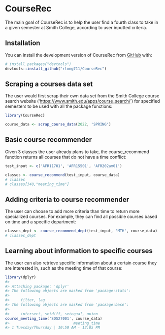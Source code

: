 
<!-- README.md is generated from README.Rmd. Please edit that file -->

# CourseRec

<!-- badges: start -->
<!-- badges: end -->

The main goal of CourseRec is to help the user find a fourth class to
take in a given semester at Smith College, according to user inputted
criteria.

## Installation

You can install the development version of CourseRec from
[GitHub](https://github.com/) with:

``` r
# install.packages("devtools")
devtools::install_github("rlong711/CourseRec")
```

## Scraping a courses data set

The user would first scrap their own data set from the Smith College
course search website (‘<https://www.smith.edu/apps/course_search/>’)
for specified semesters to be used with all the package functions:

``` r
library(CourseRec)

course_data <- scrap_course_data(2022, 'SPRING')
```

## Basic course recommender

Given 3 classes the user already plans to take, the course_recommend
function returns all courses that do not have a time conflict:

``` r
test_input <- c('AFR11701', 'AFR15501', 'AFR202am01')

classes <- course_recommend(test_input, course_data)
# classes 
# classes[348,"meeting_time"]
```

## Adding criteria to course recommender

The user can choose to add more criteria than time to return more
specialized courses. For example, they can find all possible courses
based on time and a specific department:

``` r
classes_dept <- course_recommend_dept(test_input, 'MTH', course_data)
# classes_dept
```

## Learning about information to specific courses

The user can also retrieve specific information about a certain course
they are interested in, such as the meeting time of that course:

``` r
library(dplyr)
#> 
#> Attaching package: 'dplyr'
#> The following objects are masked from 'package:stats':
#> 
#>     filter, lag
#> The following objects are masked from 'package:base':
#> 
#>     intersect, setdiff, setequal, union
course_meeting_time('SDS27001', course_data)
#>                             meeting_time
#> 1 Tuesday/Thursday | 10:50 AM - 12:05 PM
```

